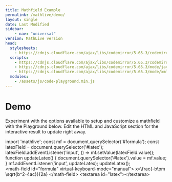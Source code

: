```yaml
---
title: Mathfield Example
permalink: /mathlive/demo/
layout: single
date: Last Modified
sidebar:
    - nav: "universal"
version: MathLive version
head:
  stylesheets:
    - https://cdnjs.cloudflare.com/ajax/libs/codemirror/5.65.3/codemirror.min.css
  scripts:
    - https://cdnjs.cloudflare.com/ajax/libs/codemirror/5.65.3/codemirror.min.js
    - https://cdnjs.cloudflare.com/ajax/libs/codemirror/5.65.3/mode/javascript/javascript.min.js
    - https://cdnjs.cloudflare.com/ajax/libs/codemirror/5.65.3/mode/xml/xml.min.js
  modules:
    - /assets/js/code-playground.min.js
---
```

<script>
    moduleMap = {
        mathlive: "//unpkg.com/mathlive?module",
        "html-to-image": "///assets/js/html-to-image.js",
    };
  window.addEventListener('DOMContentLoaded', (event) => 
      import('//unpkg.com/mathlive?module').then((mathlive) => document.getElementById('version').innerText = mathlive.version.mathlive
  ));
</script>

# Demo

Experiment with the options available to setup and customize a 
mathfield with the Playground below. Edit the HTML and JavaScript section for the interactive result to update right away.

<!-- htmlmin:ignore -->
<code-playground layout="stack">
    <style slot="style">
      .output {
        padding: 16px;
      }
      .output textarea {
        color: var(--ui-color);
        background: var(--ui-background);
      }
      .output:focus-within {
        outline: none;
      }
      .output math-field, #latex {
        border-radius: 4px;
        border: var(--ui-border);
        padding: 8px;
      }
      .output math-field { font-size: 24px; } 
      .output math-field:focus-within {
        outline: Highlight auto 1px;
        outline: -webkit-focus-ring-color auto 1px
      }
      #latex {
        margin-top: 1em;
        font-family: var(--monospace-font-family), 'IBM Plex Mono', 'Fira Code', 'Source Code Pro',   monospace;
      }
    </style>
    <div slot="javascript">import 'mathlive';
const mf = document.querySelector('#formula');
const latexField = document.querySelector('#latex');
latexField.addEventListener('input', () => mf.setValue(latexField.value));
function updateLatex() {
  document.querySelector('#latex').value = mf.value;
}
mf.addEventListener('input', updateLatex);
updateLatex();</div>
    <div slot="html">
&lt;math-field id="formula" virtual-keyboard-mode="manual"&gt;
    x=\frac{-b\pm \sqrt{b^2-4ac}}{2a}
&lt;/math-field&gt;
&lt;textarea id="latex"&gt;&lt;/textarea&gt;</div>
</code-playground>
<!-- htmlmin:ignore -->
